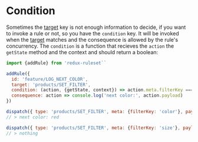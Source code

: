 # Condition

Sometimes the [target](./target.md) key is not enough information to decide, if you want to invoke a rule or not, so you have the `condition` key. It will be invoked when the [target](./target.md) matches and the consequence is allowed by the rule's concurrency. The `condition` is a function that recieves the `action` the `getState` method and the context and should return a boolean:



```javascript
import {addRule} from 'redux-ruleset``

addRule({
  id: 'feature/LOG_NEXT_COLOR',
  target: 'products/SET_FILTER',
  condition: (action, {getState, context}) => action.meta.filterKey === 'color',
  consequence: action => console.log('next color:', action.payload)
})

dispatch({ type: 'products/SET_FILTER', meta: {filterKey: 'color'}, payload: 'red' })
// > next color: red

dispatch({ type: 'products/SET_FILTER', meta: {filterKey: 'size'}, payload: '30' })
// > nothing
```
